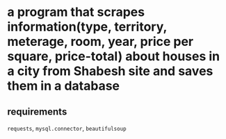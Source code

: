 # a program that scrapes information(type, territory, meterage, room, year, price per square, price-total) about houses in a city from Shabesh site and saves them in a database

## requirements
`requests`, `mysql.connector`, `beautifulsoup`
